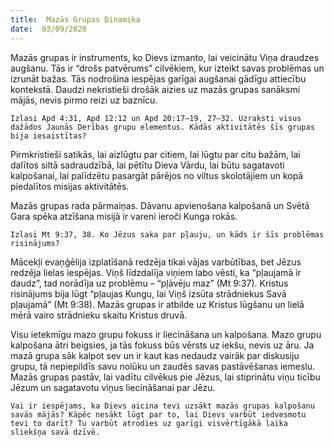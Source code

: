```yaml
---
title:  Mazās Grupas Dinamika
date:  03/09/2020
---
```


Mazās grupas ir instruments, ko Dievs izmanto, lai veicinātu Viņa draudzes augšanu. Tās ir “drošs patvērums” cilvēkiem, kur izteikt savas problēmas un izrunāt bažas. Tās nodrošina iespējas garīgai augšanai gādīgu attiecību kontekstā. Daudzi nekristieši drošāk aizies uz mazās grupas sanāksmi mājās, nevis pirmo reizi uz baznīcu.

`Izlasi Apd 4:31, Apd 12:12 un Apd 20:17–19, 27–32. Uzraksti visus dažādos Jaunās Derības grupu elementus. Kādās aktivitātēs šīs grupas bija iesaistītas?`

Pirmkristieši satikās, lai aizlūgtu par citiem, lai lūgtu par citu bažām, lai dalītos siltā sadraudzībā, lai pētītu Dieva Vārdu, lai būtu sagatavoti kalpošanai, lai palīdzētu pasargāt pārējos no viltus skolotājiem un kopā piedalītos misijas aktivitātēs.

Mazās grupas rada pārmaiņas. Dāvanu apvienošana kalpošanā un Svētā Gara spēka atzīšana misijā ir vareni ieroči Kunga rokās.

`Izlasi Mt 9:37, 38. Ko Jēzus saka par pļauju, un kāds ir šīs problēmas risinājums?`

Mācekļi evaņģēlija izplatīšanā redzēja tikai vājas varbūtības, bet Jēzus redzēja lielas iespējas. Viņš līdzdalīja viņiem labo vēsti, ka “pļaujamā ir daudz”, tad norādīja uz problēmu – “pļāvēju maz” (Mt 9:37). Kristus risinājums bija lūgt “pļaujas Kungu, lai Viņš izsūta strādniekus Savā pļaujamā” (Mt 9:38). Mazās grupas ir atbilde uz Kristus lūgšanu un lielā mērā vairo strādnieku skaitu Kristus druvā.

Visu ietekmīgu mazo grupu fokuss ir liecināšana un kalpošana. Mazo grupu kalpošana ātri beigsies, ja tās fokuss būs vērsts uz iekšu, nevis uz āru. Ja mazā grupa sāk kalpot sev un ir kaut kas nedaudz vairāk par diskusiju grupu, tā nepiepildīs savu nolūku un zaudēs savas pastāvēšanas iemeslu. Mazās grupas pastāv, lai vadītu cilvēkus pie Jēzus, lai stiprinātu viņu ticību Jēzum un sagatavotu viņus liecināšanai par Jēzu.

`Vai ir iespējams, ka Dievs aicina tevi uzsākt mazās grupas kalpošanu savās mājās? Kāpēc nesākt lūgt par to, lai Dievs varbūt iedvesmotu tevi to darīt? Tu varbūt atrodies uz garīgi visvērtīgākā laika sliekšņa savā dzīvē.`